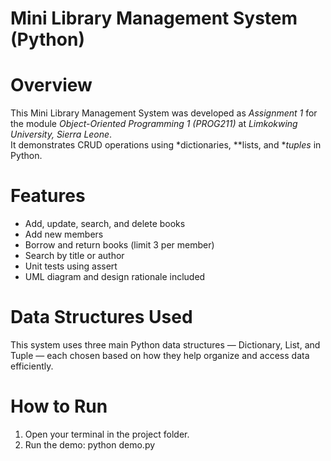 # Mini Library Management System (Python)

# Overview
This Mini Library Management System was developed as *Assignment 1* for the module *Object-Oriented Programming 1 (PROG211)* at *Limkokwing University, Sierra Leone*.  
It demonstrates CRUD operations using *dictionaries, **lists, and **tuples* in Python.


# Features
- Add, update, search, and delete books
- Add new members
- Borrow and return books (limit 3 per member)
- Search by title or author
- Unit tests using assert
- UML diagram and design rationale included

# Data Structures Used
This system uses three main Python data structures — Dictionary, List, and Tuple — each chosen based on how they help organize and access data efficiently.


# How to Run

1. Open your terminal in the project folder.  
2. Run the demo:
python demo.py
